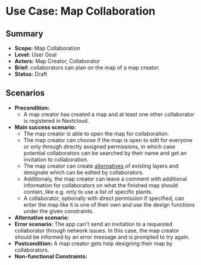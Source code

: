 # Use Case: Map Collaboration

## Summary

- **Scope:** Map Collaboration
- **Level:** User Goal
- **Actors:** Map Creator, Collaborator
- **Brief:** collaborators can plan on the map of a map creator.
- **Status:** Draft

## Scenarios

- **Precondition:**
  - A map creator has created a map and at least one other collaborator is registered in Nextcloud.
- **Main success scenario:**
  - The map creator is able to open the map for collaboration.
  - The map creator can choose if the map is open to edit for everyone or only through directly assigned permissions,
    in which case potential collaborators can be searched by their name and get an invitation to collaboration.
  - The map creator can create [alternatives](../layers_alternatives.md) of existing layers and designate which can be edited by collaborators.
  - Additionaly, the map creator can leave a comment with additional information for collaborators on what the finished map should contain,
    like e.g. only to use a list of specific plants.
  - A collaborator, optionally with direct permission if specified, can enter the map like it is one of their own and use
    the design functions under the given constraints.
- **Alternative scenario:**
- **Error scenario:**
  The app can't send an invitation to a requested collaborator through network issues.
  In this case, the map creator should be informed by an error message and is prompted to try again.
- **Postcondition:**
  A map creator gets help designing their map by collaborators.
- **Non-functional Constraints:**
